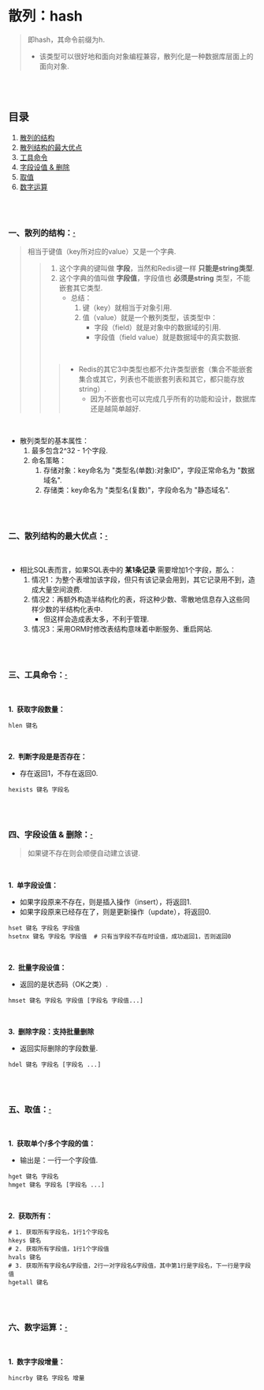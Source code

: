 # 散列：hash
> 即hash，其命令前缀为h.
>
> - 该类型可以很好地和面向对象编程兼容，散列化是一种数据库层面上的面向对象.

<br><br>

## 目录

1. [散列的结构]()
2. [散列结构的最大优点]()
3. [工具命令]()
4. [字段设值 & 删除]()
5. [取值]()
6. [数字运算]()

<br><br>

### 一、散列的结构：[·](#目录)
> 相当于键值（key所对应的value）又是一个字典.
>
>> 1. 这个字典的键叫做 **字段**，当然和Redis键一样 **只能是string类型**.
>> 2. 这个字典的值叫做 **字段值**，字段值也 **必须是string** 类型，不能嵌套其它类型.
>>    - 总结：
>>       1. 键（key）就相当于对象引用.
>>       2. 值（value）就是一个散列类型，该类型中：
>>          - 字段（field）就是对象中的数据域的引用.
>>          - 字段值（field value）就是数据域中的真实数据.
>>
>> <br>
>>
>>> - Redis的其它3中类型也都不允许类型嵌套（集合不能嵌套集合或其它，列表也不能嵌套列表和其它，都只能存放string）.
>>>    - 因为不嵌套也可以完成几乎所有的功能和设计，数据库还是越简单越好.

<br>

- 散列类型的基本属性：
   1. 最多包含2^32 - 1个字段.
   2. 命名策略：
      1. 存储对象：key命名为 "类型名(单数):对象ID"，字段正常命名为 "数据域名".
      2. 存储类：key命名为 "类型名(复数)"，字段命名为 "静态域名".

<br><br>

### 二、散列结构的最大优点：[·](#目录)

<br>

- 相比SQL表而言，如果SQL表中的 **某1条记录** 需要增加1个字段，那么：
   1. 情况1：为整个表增加该字段，但只有该记录会用到，其它记录用不到，造成大量空间浪费.
   2. 情况2：再额外构造半结构化的表，将这种少数、零散地信息存入这些同样少数的半结构化表中.
      - 但这样会造成表太多，不利于管理.
   3. 情况3：采用ORM时修改表结构意味着中断服务、重启网站.

<br><br>

### 三、工具命令：[·](#目录)

<br>

**1.&nbsp; 获取字段数量：**

```Shell
hlen 键名
```

<br>

**2.&nbsp; 判断字段是是否存在：**

- 存在返回1，不存在返回0.

```Shell
hexists 键名 字段名
```

<br><br>

### 四、字段设值 & 删除：[·](#目录)
> 如果键不存在则会顺便自动建立该键.

<br>

**1.&nbsp; 单字段设值：**

- 如果字段原来不存在，则是插入操作（insert），将返回1.
- 如果字段原来已经存在了，则是更新操作（update），将返回0.

```Shell
hset 键名 字段名 字段值
hsetnx 键名 字段名 字段值  # 只有当字段不存在时设值，成功返回1，否则返回0
```

<br>

**2.&nbsp; 批量字段设值：**

- 返回的是状态码（OK之类）.

```Shell
hmset 键名 字段名 字段值 [字段名 字段值...]
```

<br>

**3.&nbsp; 删除字段：支持批量删除**

- 返回实际删除的字段数量.

```Shell
hdel 键名 字段名 [字段名 ...]
```

<br><br>

### 五、取值：[·](#目录)

<br>

**1.&nbsp; 获取单个/多个字段的值：**

- 输出是：一行一个字段值.

```Shell
hget 键名 字段名
hmget 键名 字段名 [字段名 ...]
```

<br>

**2.&nbsp; 获取所有：**

```Shell
# 1. 获取所有字段名，1行1个字段名
hkeys 键名
# 2. 获取所有字段值，1行1个字段值
hvals 键名
# 3. 获取所有字段名&字段值，2行一对字段名&字段值，其中第1行是字段名，下一行是字段值
hgetall 键名
```

<br><br>

### 六、数字运算：[·](#目录)

<br>

**1.&nbsp; 数字字段增量：**

```Shell
hincrby 键名 字段名 增量
```
